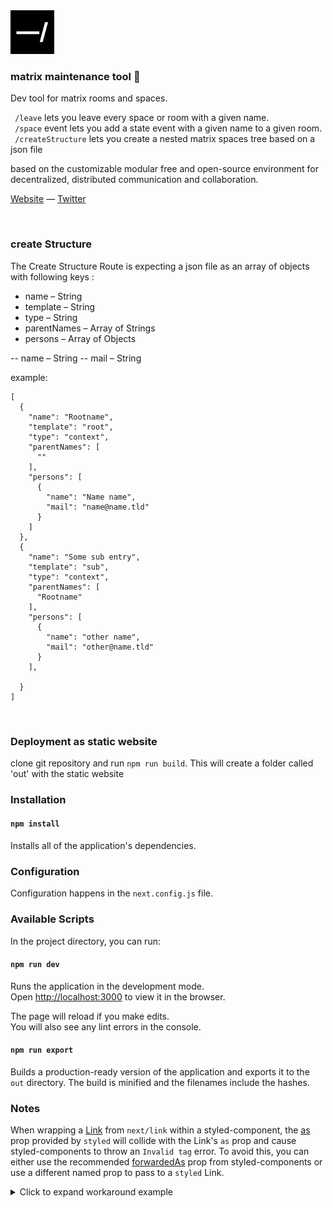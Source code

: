 <img src="./public/favicon.svg" width="70" />

### matrix maintenance tool 🔧

Dev tool for matrix rooms and spaces.
 
` /leave` lets you leave every space or room with a given name. <br>
` /space` event lets you add a state event with a given name to a given room. <br>
` /createStructure` lets you create a nested matrix spaces tree based on a json file <br>

based on the customizable modular free and open-source environment for decentralized, distributed communication and collaboration.

[Website](https://medienhaus.dev/) — [Twitter](https://twitter.com/medienhaus_)

<br>


### create Structure

The Create Structure Route is expecting a json file as an array of objects with following keys : 
- name – String
- template – String
- type – String
- parentNames – Array of Strings
- persons – Array of Objects

-- name – String
-- mail – String


example: 

```
[
  {
    "name": "Rootname",
    "template": "root",
    "type": "context",
    "parentNames": [
      ""
    ],
    "persons": [
      {
        "name": "Name name",
        "mail": "name@name.tld"
      }
    ]
  },
  {
    "name": "Some sub entry",
    "template": "sub",
    "type": "context",
    "parentNames": [
      "Rootname"
    ],
    "persons": [
      {
        "name": "other name",
        "mail": "other@name.tld"
      }
    ],

  }
]
```


<br>

### Deployment as static website

clone git repository and run `npm run build`.
This will create a folder called 'out' with the static website
### Installation

#### `npm install`

Installs all of the application's dependencies.

### Configuration

Configuration happens in the `next.config.js` file.

### Available Scripts

In the project directory, you can run:

#### `npm run dev`

Runs the application in the development mode.<br />
Open [http://localhost:3000](http://localhost:3000) to view it in the browser.

The page will reload if you make edits.<br />
You will also see any lint errors in the console.

#### `npm run export`

Builds a production-ready version of the application and exports it to the `out` directory. The build is minified and the filenames include the hashes.

### Notes

When wrapping a [Link](https://nextjs.org/docs/api-reference/next/link) from `next/link` within a styled-component, the [as](https://styled-components.com/docs/api#as-polymorphic-prop) prop provided by `styled` will collide with the Link's `as` prop and cause styled-components to throw an `Invalid tag` error. To avoid this, you can either use the recommended [forwardedAs](https://styled-components.com/docs/api#forwardedas-prop) prop from styled-components or use a different named prop to pass to a `styled` Link.

<details>
<summary>Click to expand workaround example</summary>
<br />

**components/StyledLink.js**

```javascript
import Link from 'next/link'
import styled from 'styled-components'

const StyledLink = ({ as, children, className, href }) => (
  <Link href={href} as={as} passHref>
    <a className={className}>{children}</a>
  </Link>
)

export default styled(StyledLink)`
  color: #0075e0;
  text-decoration: none;
  transition: all 0.2s ease-in-out;

  &:hover {
    color: #40a9ff;
  }

  &:focus {
    color: #40a9ff;
    outline: none;
    border: 0;
  }
`
```

**pages/index.js**

```javascript
import StyledLink from '../components/StyledLink'

export default () => (
  <StyledLink href="/post/[pid]" forwardedAs="/post/abc">
    First post
  </StyledLink>
)
```

</details>
